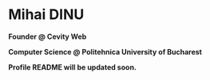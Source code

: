 # Mihai DINU
**Founder @ Cevity Web**

**Computer Science @ Politehnica University of Bucharest**



**Profile README will be updated soon.**
